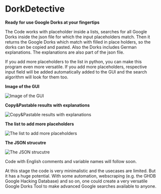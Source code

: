 # DorkDetective
**Ready for use Google Dorks at your fingertips**

The Code works with placeholder inside a lists, searches for all Google Dorks inside the json file for which the input placeholders match. Then it returns the Google Dorks which match with filled in place holders, so the dorks can be copied and pasted. Also the Dorks includes German explanations. The explanations are also part of the json file. 

If you add more placeholders to the list in python, you can make this program even more versatile. If you add more placeholders, respective input field will be added automatically added to the GUI and the search algorithm will look for them too. 

**Image of the GUI**  <br>

![Image of the GUI](https://i.ibb.co/r07Drry/Dork1.png) <br>  

**Copy&Pastable results with explanations**  <br>

![Copy&Pastable results with explanations](https://i.ibb.co/X460TJg/Dork4.png) <br>

**The list to add more placeholders**  <br>

![The list to add more placeholders](https://i.ibb.co/vVkjkQw/Dork2.png) <br>

**The JSON strucutre** <br> 

![The JSON strucutre](https://i.ibb.co/Bn5V81k/Dork3.png) <br>


Code with English comments and variable names will follow soon.

At this stage the code is very minimalistic and the usecases are limited. But it has a huge potential. With some automation, webscraping (e.g. the GHDB Google Hacking Database) and so on, one could create a very versatile Google Dorks Tool to make advanced Google searches available to anyone. 
